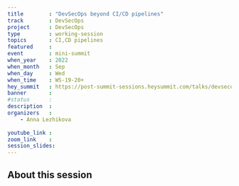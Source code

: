 ```yaml
---
title        : "DevSecOps beyond CI/CD pipelines"
track        : DevSecOps
project      : DevSecOps
type         : working-session
topics       : CI,CD pipelines
featured     :
event        : mini-summit
when_year    : 2022
when_month   : Sep
when_day     : Wed
when_time    : WS-19-20+
hey_summit   : https://post-summit-sessions.heysummit.com/talks/devsecops-beyond-cicd-pipelines/
banner       : 
#status      : 
description  :
organizers   :
    - Anna Lezhikova
       
youtube_link : 
zoom_link    : 
session_slides:
---
```




## About this session
